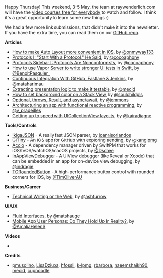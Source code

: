 Happy Thursday! This weekend, 3-5 May, the team at raywenderlich.com will have the [video courses free for everybody](https://www.raywenderlich.com/3029589-all-videos-will-be-free-on-raywenderlich-com-this-weekend) to watch and follow. I think it's a great opportunity to learn some new things :). 

We had a few more link submissions, that didn't make it into the newsletter. If you have the extra time, you can read them on our [GitHub repo](https://github.com/iOS-Goodies/iOS-Goodies/blob/master/Issues/Week280.md).

**Articles**

* [How to make Auto Layout more convenient in iOS](https://medium.com/flawless-app-stories/how-to-make-auto-layout-more-convenient-in-ios-df3b42fed37f), by [@onmyway133](https://twitter.com/onmyway133)
* [Protocols I: "Start With a Protocol," He Said](http://robnapier.net/start-with-a-protocol), by [@cocoaphony](https://twitter.com/cocoaphony)
* [Protocols Sidebar I: Protocols Are Nonconformists](http://robnapier.net/nonconformist), by [@cocoaphony](https://twitter.com/cocoaphony)
* [How to use Vapor Server to write stronger UI tests in Swift](https://benoitpasquier.com/how-to-use-vapor-server-ui-tests-swift/), by [@BenoitPasquier_](https://twitter.com/BenoitPasquier_)
* [Continuous Integration With GitHub, Fastlane & Jenkins](https://www.raywenderlich.com/1774995-continuous-integration-with-github-fastlane-jenkins), by [@mataharimau](https://twitter.com/mataharimau)
* [Extracting presentation logic to make it testable](https://mecid.github.io/2019/05/01/extracting-presentation-logic-to-make-it-testable/), by [@mecid](https://twitter.com/mecid)
* [How to set background color on a Stack View](https://fluffy.es/stackview-background-color/), by [@soulchildpls](https://twitter.com/soulchildpls)
* [Optional, throws, Result, and async/await](https://nshipster.com/optional-throws-result-async-await/), by [@jemmons](https://twitter.com/jemmons)
* [Architecturing an app with functional reactive programming](https://www.welcometothejungle.co/fr/articles/functional-reactive-programming-architecture), by [@v_pradeilles](https://twitter.com/v_pradeilles)
* [Getting up to speed with UICollectionView layouts](https://www.kairadiagne.com/2019/04/27/getting-up-to-speed-with-uicollectionviewlayout.html), by [@kairadiagne](https://twitter.com/kairadiagne)

**Tools/Controls**

* [IkigaJSON](https://github.com/Ikiga/IkigaJSON) - A really fast JSON parser, by [joannisorlandos](https://twitter.com/joannisorlandos)
* [GiTiny](https://github.com/k-lpmg/GiTiny) - An iOS app for GitHub with exploring trending, by [@kanglpmg](https://twitter.com/kanglpmg)
* [Accio](https://github.com/JamitLabs/Accio) - A dependency manager driven by SwiftPM that works for iOS/tvOS/watchOS/macOS projects, by [@Dschee](https://twitter.com/Dschee)
* [InAppViewDebugger](https://github.com/indragiek/InAppViewDebugger) - A UIView debugger (like Reveal or Xcode) that can be embedded in an app for on-device view debugging, by [@indragie](http://twitter.com/indragie)
* [TORoundedButton](https://github.com/TimOliver/TORoundedButton) - A high-performance button control with rounded corners for iOS, by [@TimOliverAU](http://twitter.com/TimOliverAU)

**Business/Career**

* [Technical Writing on the Web](https://ashfurrow.com/blog/technical-writing-on-the-web/), by [@ashfurrow](https://twitter.com/ashfurrow)

**UI/UX**

* [Fluid Interfaces](https://medium.com/@matshauge/fluid-interfaces-8302c95939fb), by [@matshauge](https://twitter.com/matshauge)
* [Mobile App User Personas: Do They Hold Up In Reality?](https://usabilitygeek.com/mobile-app-user-personas/), by [@AmaliaHelenS](https://twitter.com/AmaliaHelenS)

**Videos**

*

**Credits**

* [pmusolino](https://github.com/pmusolino), [LisaDziuba](https://github.com/lisadziuba), [hfossli](https://twitter.com/hfossli), [k-lpmg](https://github.com/k-lpmg), [rbarbosa](https://github.com/rbarbosa), [naeemshaikh90](https://github.com/naeemshaikh90), [mecid](https://github.com/mecid), [cupnoodle](https://github.com/cupnoodle)
